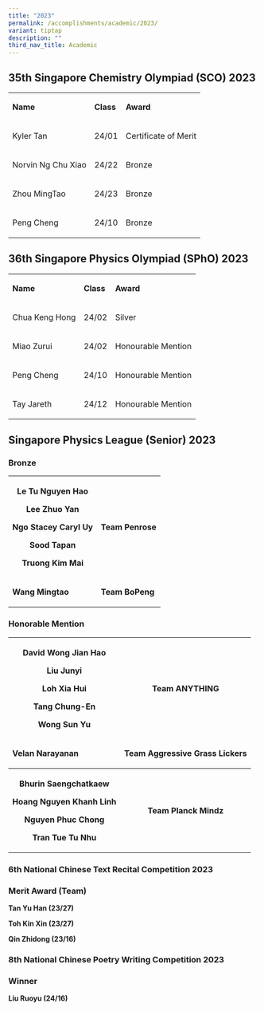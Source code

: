 ```yaml
---
title: "2023"
permalink: /accomplishments/academic/2023/
variant: tiptap
description: ""
third_nav_title: Academic
---
```

<h2>35th Singapore Chemistry Olympiad (SCO) 2023</h2>
<table style="minWidth: 75px">
<colgroup>
<col>
<col>
<col>
</colgroup>
<tbody>
<tr>
<td rowspan="1" colspan="1">
<p><strong>Name</strong>
</p>
</td>
<td rowspan="1" colspan="1">
<p><strong>Class</strong>
</p>
</td>
<td rowspan="1" colspan="1">
<p><strong>Award</strong>
</p>
</td>
</tr>
<tr>
<td rowspan="1" colspan="1">
<p>Kyler Tan</p>
</td>
<td rowspan="1" colspan="1">
<p>24/01</p>
</td>
<td rowspan="1" colspan="1">
<p>Certificate of Merit</p>
</td>
</tr>
<tr>
<td rowspan="1" colspan="1">
<p>Norvin Ng Chu Xiao</p>
</td>
<td rowspan="1" colspan="1">
<p>24/22</p>
</td>
<td rowspan="1" colspan="1">
<p>Bronze</p>
</td>
</tr>
<tr>
<td rowspan="1" colspan="1">
<p>Zhou MingTao</p>
</td>
<td rowspan="1" colspan="1">
<p>24/23</p>
</td>
<td rowspan="1" colspan="1">
<p>Bronze</p>
</td>
</tr>
<tr>
<td rowspan="1" colspan="1">
<p>Peng Cheng</p>
</td>
<td rowspan="1" colspan="1">
<p>24/10</p>
</td>
<td rowspan="1" colspan="1">
<p>Bronze</p>
</td>
</tr>
</tbody>
</table>
<h2>36th Singapore Physics Olympiad (SPhO) 2023</h2>
<table style="minWidth: 75px">
<colgroup>
<col>
<col>
<col>
</colgroup>
<tbody>
<tr>
<td rowspan="1" colspan="1">
<p><strong>Name</strong>
</p>
</td>
<td rowspan="1" colspan="1">
<p><strong>Class</strong>
</p>
</td>
<td rowspan="1" colspan="1">
<p><strong>Award</strong>
</p>
</td>
</tr>
<tr>
<td rowspan="1" colspan="1">
<p>Chua Keng Hong</p>
</td>
<td rowspan="1" colspan="1">
<p>24/02</p>
</td>
<td rowspan="1" colspan="1">
<p>Silver</p>
</td>
</tr>
<tr>
<td rowspan="1" colspan="1">
<p>Miao Zurui</p>
</td>
<td rowspan="1" colspan="1">
<p>24/02</p>
</td>
<td rowspan="1" colspan="1">
<p>Honourable Mention</p>
</td>
</tr>
<tr>
<td rowspan="1" colspan="1">
<p>Peng Cheng</p>
</td>
<td rowspan="1" colspan="1">
<p>24/10</p>
</td>
<td rowspan="1" colspan="1">
<p>Honourable Mention</p>
</td>
</tr>
<tr>
<td rowspan="1" colspan="1">
<p>Tay Jareth</p>
</td>
<td rowspan="1" colspan="1">
<p>24/12</p>
</td>
<td rowspan="1" colspan="1">
<p>Honourable Mention</p>
</td>
</tr>
</tbody>
</table>
<p></p>
<h2>Singapore Physics League (Senior) 2023</h2>
<h3>Bronze</h3>
<table style="minWidth: 50px">
<colgroup>
<col>
<col>
</colgroup>
<tbody>
<tr>
<th rowspan="1" colspan="1">
<p>Le Tu Nguyen Hao</p>
<p>Lee Zhuo Yan</p>
<p>Ngo Stacey Caryl Uy</p>
<p>Sood Tapan</p>
<p>Truong Kim Mai</p>
</th>
<th rowspan="1" colspan="1">
<p></p>
<p></p>
<p></p>
<p></p>
<p>Team Penrose</p>
</th>
</tr>
<tr>
<td rowspan="1" colspan="1">
<p><strong>Wang Mingtao</strong>
</p>
</td>
<td rowspan="1" colspan="1">
<p><strong>Team BoPeng</strong>
</p>
</td>
</tr>
</tbody>
</table>
<p></p>
<h3>Honorable Mention</h3>
<table style="minWidth: 50px">
<colgroup>
<col>
<col>
</colgroup>
<tbody>
<tr>
<th rowspan="1" colspan="1">
<p>David Wong Jian Hao</p>
<p>Liu Junyi</p>
<p>Loh Xia Hui</p>
<p>Tang Chung-En</p>
<p>Wong Sun Yu</p>
</th>
<th rowspan="1" colspan="1">
<p></p>
<p></p>
<p></p>
<p>Team ANYTHING</p>
</th>
</tr>
<tr>
<td rowspan="1" colspan="1">
<p><strong>Velan Narayanan</strong>
</p>
</td>
<td rowspan="1" colspan="1">
<p><strong>Team Aggressive Grass Lickers</strong>
</p>
</td>
</tr>
<tr>
<th rowspan="1" colspan="1">
<p>Bhurin Saengchatkaew</p>
<p>Hoang Nguyen Khanh Linh</p>
<p>Nguyen Phuc Chong</p>
<p>Tran Tue Tu Nhu</p>
</th>
<th rowspan="1" colspan="1">
<p></p>
<p></p>
<p></p>
<p>Team Planck Mindz</p>
</th>
</tr>
</tbody>
</table>
<h3>6th National Chinese Text Recital Competition 2023</h3>
<h3>Merit Award (Team)</h3>
<p><strong>Tan Yu Han (23/27)</strong>
</p>
<p><strong>Toh Kin Xin (23/27)</strong>
</p>
<p><strong>Qin Zhidong (23/16)</strong>
</p>
<h3>8th National Chinese Poetry Writing Competition 2023</h3>
<h3>Winner</h3>
<p><strong>Liu Ruoyu (24/16)</strong>
</p>
<p></p>
<h3></h3>
<p></p>
<p></p>